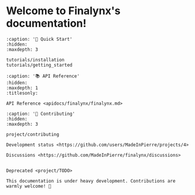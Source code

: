 # Welcome to Finalynx's documentation!

```{toctree}
:caption: '🚀 Quick Start'
:hidden:
:maxdepth: 3

tutorials/installation
tutorials/getting_started
```

```{toctree}
:caption: '📚 API Reference'
:hidden:
:maxdepth: 1
:titlesonly:

API Reference <apidocs/finalynx/finalynx.md>
```

```{toctree}
:caption: '💬 Contributing'
:hidden:
:maxdepth: 3

project/contributing

Development status <https://github.com/users/MadeInPierre/projects/4>

Discussions <https://github.com/MadeInPierre/finalynx/discussions>


Deprecated <project/TODO>
```

```{warning}
This documentation is under heavy development. Contributions are warmly welcome! 🎉
```

```{include} ../README.md
```
